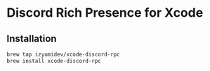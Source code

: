 # Discord Rich Presence for Xcode

## Installation

```bash
brew tap izyumidev/xcode-discord-rpc
brew install xcode-discord-rpc
```
